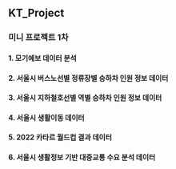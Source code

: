 ## KT_Project

### 미니 프로젝트 1차

#### 1. 모기예보 데이터 분석

#### 2. 서울시 버스노선별 정류장별 승하차 인원 정보 데이터
    
#### 3. 서울시 지하철호선별 역별 승하차 인원 정보 데이터

#### 4. 서울시 생활이동 데이터

#### 5. 2022 카타르 월드컵 결과 데이터

#### 6. 서울시 생활정보 기반 대중교통 수요 분석 데이터
